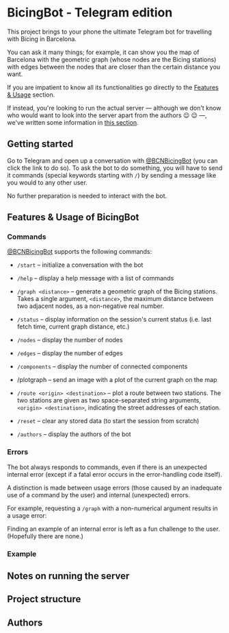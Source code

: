 # BicingBot - Telegram edition
This project brings to your phone the ultimate Telegram bot for travelling with Bicing in Barcelona.

 You can ask it many things; for example, it can show you the map of Barcelona with the geometric 
 graph (whose nodes are the Bicing stations) with edges between the nodes that are closer than the 
 certain distance you want.

 If you are impatient to know all its functionalities go directly to the 
 [Features & Usage](#features--usage-of-bicingbot) section.
 
 If instead, you're looking to run the actual server &mdash; although we don't know who would want
 to look into the server apart from the authors :wink: :wink: &mdash;, we've written some 
 information in [this section](#notes-on-running-the-server). 

## Getting started

Go to Telegram and open up a conversation with [@BCNBicingBot](https://t.me/BCNBicingBot) 
(you can click the link to do so). To ask the bot to do something, you will have to send it commands
(special keywords starting with `/`) by sending a message like you would to any other user.

No further preparation is needed to interact with the bot.

## Features & Usage of BicingBot

### Commands

[@BCNBicingBot](https://t.me/BCNBicingBot) supports the following commands:

 - `/start` &ndash; initialize a conversation with the bot
 
 - `/help` &ndash; display a help message with a list of commands
 
 - `/graph <distance>` &ndash;  generate a geometric graph of the Bicing stations. Takes a single 
 argument, `<distance>`, the maximum distance between two adjacent nodes, as a non-negative real 
 number.
    
 - `/status` &ndash; display information on the session's current status (i.e. last fetch time, 
 current graph distance, etc.)
     
 - `/nodes` &ndash; display the number of nodes
 
 - `/edges` &ndash; display the number of edges
 
 - `/components` &ndash; display the number of connected components
 
 - /plotgraph &ndash; send an image with a plot of the current 
    graph on the map
 
 - `/route <origin> <destination>` &ndash; plot a route between two stations. The two stations are 
 given as two space-separated string arguments, `<origin> <destination>`, indicating the street 
 addresses of each station.
    
 - `/reset` &ndash; clear any stored data (to start the session from scratch)
 
 - `/authors` &ndash; display the authors of the bot


### Errors

The bot always responds to commands, even if there is an unexpected internal error (except if a 
fatal error occurs in the error-handling code itself).

A distinction is made between usage errors (those caused by an inadequate use of a command by the 
user) and internal (unexpected) errors.

For example, requesting a `/graph` with a non-numerical argument results in a usage error:

Finding an example of an internal error is left as a fun challenge to the user. 
(Hopefully there are none.)


### Example

## Notes on running the server

## Project structure

## Authors